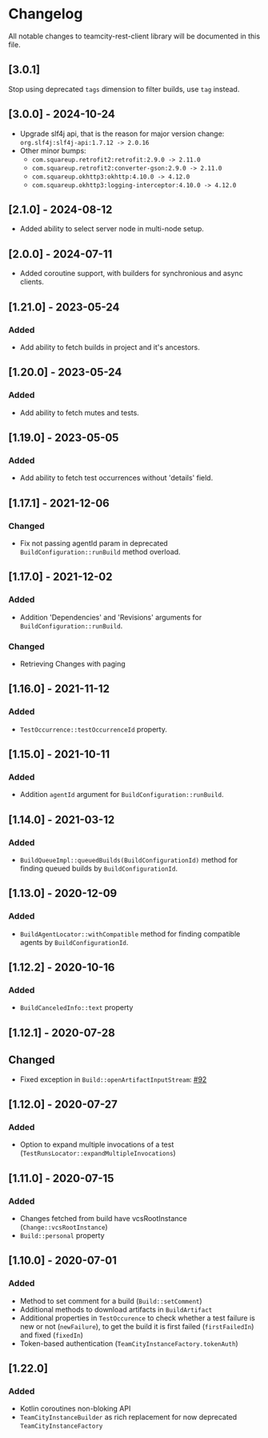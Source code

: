 # Changelog

All notable changes to teamcity-rest-client library will be documented in this file.

## [3.0.1]
Stop using deprecated `tags` dimension to filter builds, use `tag` instead.

## [3.0.0] - 2024-10-24

- Upgrade slf4j api, that is the reason for major version change:  
  `org.slf4j:slf4j-api:1.7.12 -> 2.0.16`
- Other minor bumps:
  - `com.squareup.retrofit2:retrofit:2.9.0 -> 2.11.0`
  - `com.squareup.retrofit2:converter-gson:2.9.0 -> 2.11.0`
  - `com.squareup.okhttp3:okhttp:4.10.0 -> 4.12.0`
  - `com.squareup.okhttp3:logging-interceptor:4.10.0 -> 4.12.0`

## [2.1.0] - 2024-08-12

- Added ability to select server node in multi-node setup.

## [2.0.0] - 2024-07-11

- Added coroutine support, with builders for synchronious and async clients.


## [1.21.0] - 2023-05-24

### Added

- Add ability to fetch builds in project and it's ancestors.

## [1.20.0] - 2023-05-24

### Added

- Add ability to fetch mutes and tests.

## [1.19.0] - 2023-05-05

### Added

- Add ability to fetch test occurrences without 'details' field.


## [1.17.1] - 2021-12-06

### Changed

- Fix not passing agentId param in deprecated `BuildConfiguration::runBuild` method overload.

## [1.17.0] - 2021-12-02

### Added

- Addition 'Dependencies' and 'Revisions' arguments for `BuildConfiguration::runBuild`.

### Changed

- Retrieving Changes with paging

## [1.16.0] - 2021-11-12

### Added

- `TestOccurrence::testOccurrenceId` property.

## [1.15.0] - 2021-10-11

### Added

- Addition `agentId` argument for `BuildConfiguration::runBuild`.

## [1.14.0] - 2021-03-12

### Added

- `BuildQueueImpl::queuedBuilds(BuildConfigurationId)` method for finding queued builds by `BuildConfigurationId`.

## [1.13.0] - 2020-12-09

### Added

- `BuildAgentLocator::withCompatible` method for finding compatible agents by `BuildConfigurationId`.

## [1.12.2] - 2020-10-16

### Added

- `BuildCanceledInfo::text` property

                   
## [1.12.1] - 2020-07-28

## Changed

- Fixed exception in `Build::openArtifactInputStream`: [#92](https://github.com/JetBrains/teamcity-rest-client/issues/92)

## [1.12.0] - 2020-07-27

### Added 

- Option to expand multiple invocations of a test (`TestRunsLocator::expandMultipleInvocations`)

## [1.11.0] - 2020-07-15

### Added

- Changes fetched from build have vcsRootInstance (`Change::vcsRootInstance`)
- `Build::personal` property

## [1.10.0] - 2020-07-01

### Added

- Method to set comment for a build (`Build::setComment`)
- Additional methods to download artifacts in `BuildArtifact`
- Additional properties in `TestOccurence` to check whether a test failure is new or not (`newFailure`), to get the build it is first failed (`firstFailedIn`) and fixed (`fixedIn`) 
- Token-based authentication (`TeamCityInstanceFactory.tokenAuth`)

## [1.22.0]

### Added

- Kotlin coroutines non-bloking API
- `TeamCityInstanceBuilder` as rich replacement for now deprecated `TeamCityInstanceFactory`
